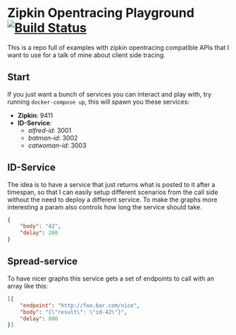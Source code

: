 # Zipkin Opentracing Playground [![Build Status](https://travis-ci.org/DanielMSchmidt/zipkin-playground.svg?branch=master)](https://travis-ci.org/DanielMSchmidt/zipkin-playground)

This is a repo full of examples with zipkin opentracing compatible APIs that I want
to use for a talk of mine about client side tracing.


## Start

If you just want a bunch of services you can interact and play with, try running `docker-compose up`, this will spawn you these services:

- **Zipkin**: 9411
- **ID-Service**:
    - *alfred-id*: 3001
    - *batman-id*: 3002
    - *catwoman-id*: 3003

## ID-Service

The idea is to have a service that just returns what is posted to it after a timespan,
so that I can easily setup different scenarios from the call side without the need to
deploy a different service. To make the graphs more interesting a param also controls
how long the service should take.

```json
{
    "body": "42",
    "delay": 200
}
```

## Spread-service

To have nicer graphs this service gets a set of endpoints to call with an array like this:


```json
[{
    "endpoint": "http://foo.bar.com/nice",
    "body": "{\"result\": \"id-42\"}",
    "delay": 800
}]
```

